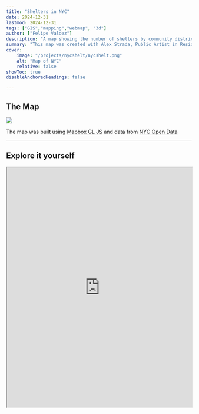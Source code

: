 ```yaml
---
title: "Shelters in NYC" 
date: 2024-12-31
lastmod: 2024-12-31
tags: ["GIS","mapping","webmap", "3d"]
author: ["Felipe Valdez"]
description: "A map showing the number of shelters by community district in New York City in a 3D scene" 
summary: "This map was created with Alex Strada, Public Artist in Residence with the New York City Department of Homeless Services and the Department of Cultural Affairs.<br><br>The map goal is to depict the relation between the number of shelters and the skyline height in the city as a way to draw attention into their spatial distribution." 
cover:
    image: "/projects/nycshelt/nycshelt.png"
    alt: "Map of NYC"
    relative: false
showToc: true
disableAnchoredHeadings: false

---
```


## The Map

![](nycmap.gif)

The map was built using [Mapbox GL JS](https://www.mapbox.com/) and data from [NYC Open Data](https://opendata.cityofnewyork.us/)

---

## Explore it yourself

<iframe
  src="https://felipevaldez.com/NYC-Shelters/"
  style="width:100%; height:650px;"
></iframe>
